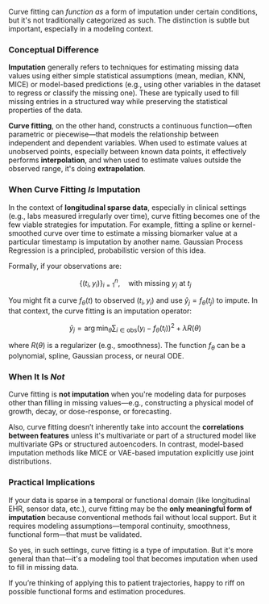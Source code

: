 Curve fitting can *function as* a form of imputation under certain conditions, but it's not traditionally categorized as such. The distinction is subtle but important, especially in a modeling context.

### Conceptual Difference

**Imputation** generally refers to techniques for estimating missing data values using either simple statistical assumptions (mean, median, KNN, MICE) or model-based predictions (e.g., using other variables in the dataset to regress or classify the missing one). These are typically used to fill missing entries in a structured way while preserving the statistical properties of the data.

**Curve fitting**, on the other hand, constructs a continuous function—often parametric or piecewise—that models the relationship between independent and dependent variables. When used to estimate values at unobserved points, especially between known data points, it effectively performs **interpolation**, and when used to estimate values outside the observed range, it's doing **extrapolation**.

### When Curve Fitting *Is* Imputation

In the context of **longitudinal sparse data**, especially in clinical settings (e.g., labs measured irregularly over time), curve fitting becomes one of the few viable strategies for imputation. For example, fitting a spline or kernel-smoothed curve over time to estimate a missing biomarker value at a particular timestamp is imputation by another name. Gaussian Process Regression is a principled, probabilistic version of this idea.

Formally, if your observations are:

$$
\{(t_i, y_i)\}_{i=1}^n, \quad \text{with missing } y_j \text{ at } t_j
$$

You might fit a curve $f_\theta(t)$ to observed $(t_i, y_i)$ and use $\hat{y}_j = f_\theta(t_j)$ to impute. In that context, the curve fitting is an imputation operator:

$$
\hat{y}_j = \arg\min_{\theta} \sum_{i \in \text{obs}} (y_i - f_\theta(t_i))^2 + \lambda R(\theta)
$$

where $R(\theta)$ is a regularizer (e.g., smoothness). The function $f_\theta$ can be a polynomial, spline, Gaussian process, or neural ODE.

### When It Is *Not*

Curve fitting is **not imputation** when you're modeling data for purposes other than filling in missing values—e.g., constructing a physical model of growth, decay, or dose-response, or forecasting.

Also, curve fitting doesn’t inherently take into account the **correlations between features** unless it's multivariate or part of a structured model like multivariate GPs or structured autoencoders. In contrast, model-based imputation methods like MICE or VAE-based imputation explicitly use joint distributions.

### Practical Implications

If your data is sparse in a temporal or functional domain (like longitudinal EHR, sensor data, etc.), curve fitting may be the **only meaningful form of imputation** because conventional methods fail without local support. But it requires modeling assumptions—temporal continuity, smoothness, functional form—that must be validated.

So yes, in such settings, curve fitting is a type of imputation. But it's more general than that—it's a modeling tool that becomes imputation when used to fill in missing data.

If you’re thinking of applying this to patient trajectories, happy to riff on possible functional forms and estimation procedures.

